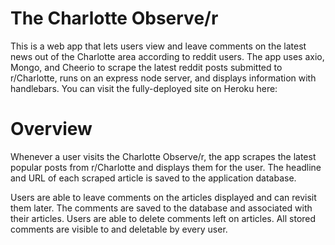 # The Charlotte Observe/r
This is a web app that lets users view and leave comments on the latest news out of the Charlotte area according to reddit users.  The app uses axio, Mongo, and Cheerio to scrape the latest reddit posts submitted to r/Charlotte, runs on an express node server, and displays information with handlebars.  You can visit the fully-deployed site on Heroku here: 

# Overview

Whenever a user visits the Charlotte Observe/r, the app scrapes the latest popular posts from r/Charlotte and displays them for the user. The headline and URL of each scraped article is saved to the application database.

Users are able to leave comments on the articles displayed and can revisit them later. The comments are saved to the database and associated with their articles. Users are able to delete comments left on articles. All stored comments are visible to and deletable by every user.